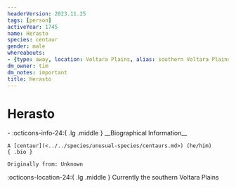 ```yaml
---
headerVersion: 2023.11.25
tags: [person]
activeYear: 1745
name: Herasto
species: centaur
gender: male
whereabouts:
- {type: away, location: Voltara Plains, alias: southern Voltara Plains}
dm_owner: tim
dm_notes: important
title: Herasto
---
```

# Herasto
<div class="grid cards ext-narrow-margin ext-one-column" markdown>
- :octicons-info-24:{ .lg .middle } __Biographical Information__

    A [centaur](<../../species/unusual-species/centaurs.md>) (he/him)  
    { .bio }

    Originally from: Unknown
</div>

:octicons-location-24:{ .lg .middle } Currently the southern Voltara Plains


